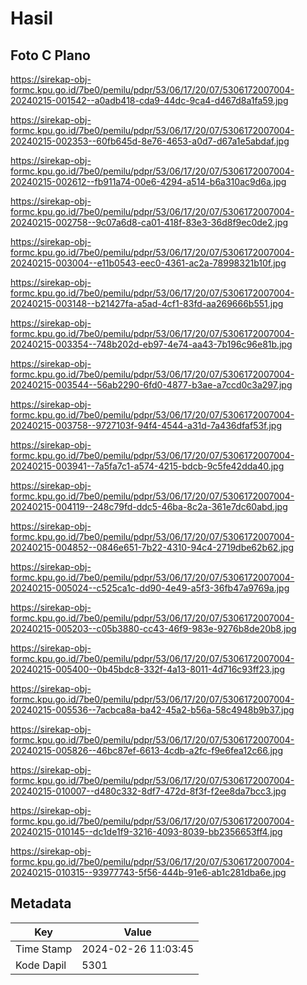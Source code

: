 # Hasil

## Foto C Plano

https://sirekap-obj-formc.kpu.go.id/7be0/pemilu/pdpr/53/06/17/20/07/5306172007004-20240215-001542--a0adb418-cda9-44dc-9ca4-d467d8a1fa59.jpg

https://sirekap-obj-formc.kpu.go.id/7be0/pemilu/pdpr/53/06/17/20/07/5306172007004-20240215-002353--60fb645d-8e76-4653-a0d7-d67a1e5abdaf.jpg

https://sirekap-obj-formc.kpu.go.id/7be0/pemilu/pdpr/53/06/17/20/07/5306172007004-20240215-002612--fb911a74-00e6-4294-a514-b6a310ac9d6a.jpg

https://sirekap-obj-formc.kpu.go.id/7be0/pemilu/pdpr/53/06/17/20/07/5306172007004-20240215-002758--9c07a6d8-ca01-418f-83e3-36d8f9ec0de2.jpg

https://sirekap-obj-formc.kpu.go.id/7be0/pemilu/pdpr/53/06/17/20/07/5306172007004-20240215-003004--e11b0543-eec0-4361-ac2a-78998321b10f.jpg

https://sirekap-obj-formc.kpu.go.id/7be0/pemilu/pdpr/53/06/17/20/07/5306172007004-20240215-003148--b21427fa-a5ad-4cf1-83fd-aa269666b551.jpg

https://sirekap-obj-formc.kpu.go.id/7be0/pemilu/pdpr/53/06/17/20/07/5306172007004-20240215-003354--748b202d-eb97-4e74-aa43-7b196c96e81b.jpg

https://sirekap-obj-formc.kpu.go.id/7be0/pemilu/pdpr/53/06/17/20/07/5306172007004-20240215-003544--56ab2290-6fd0-4877-b3ae-a7ccd0c3a297.jpg

https://sirekap-obj-formc.kpu.go.id/7be0/pemilu/pdpr/53/06/17/20/07/5306172007004-20240215-003758--9727103f-94f4-4544-a31d-7a436dfaf53f.jpg

https://sirekap-obj-formc.kpu.go.id/7be0/pemilu/pdpr/53/06/17/20/07/5306172007004-20240215-003941--7a5fa7c1-a574-4215-bdcb-9c5fe42dda40.jpg

https://sirekap-obj-formc.kpu.go.id/7be0/pemilu/pdpr/53/06/17/20/07/5306172007004-20240215-004119--248c79fd-ddc5-46ba-8c2a-361e7dc60abd.jpg

https://sirekap-obj-formc.kpu.go.id/7be0/pemilu/pdpr/53/06/17/20/07/5306172007004-20240215-004852--0846e651-7b22-4310-94c4-2719dbe62b62.jpg

https://sirekap-obj-formc.kpu.go.id/7be0/pemilu/pdpr/53/06/17/20/07/5306172007004-20240215-005024--c525ca1c-dd90-4e49-a5f3-36fb47a9769a.jpg

https://sirekap-obj-formc.kpu.go.id/7be0/pemilu/pdpr/53/06/17/20/07/5306172007004-20240215-005203--c05b3880-cc43-46f9-983e-9276b8de20b8.jpg

https://sirekap-obj-formc.kpu.go.id/7be0/pemilu/pdpr/53/06/17/20/07/5306172007004-20240215-005400--0b45bdc8-332f-4a13-8011-4d716c93ff23.jpg

https://sirekap-obj-formc.kpu.go.id/7be0/pemilu/pdpr/53/06/17/20/07/5306172007004-20240215-005536--7acbca8a-ba42-45a2-b56a-58c4948b9b37.jpg

https://sirekap-obj-formc.kpu.go.id/7be0/pemilu/pdpr/53/06/17/20/07/5306172007004-20240215-005826--46bc87ef-6613-4cdb-a2fc-f9e6fea12c66.jpg

https://sirekap-obj-formc.kpu.go.id/7be0/pemilu/pdpr/53/06/17/20/07/5306172007004-20240215-010007--d480c332-8df7-472d-8f3f-f2ee8da7bcc3.jpg

https://sirekap-obj-formc.kpu.go.id/7be0/pemilu/pdpr/53/06/17/20/07/5306172007004-20240215-010145--dc1de1f9-3216-4093-8039-bb2356653ff4.jpg

https://sirekap-obj-formc.kpu.go.id/7be0/pemilu/pdpr/53/06/17/20/07/5306172007004-20240215-010315--93977743-5f56-444b-91e6-ab1c281dba6e.jpg


## Metadata

| Key        | Value               |
| ---------- | ------------------- |
| Time Stamp | 2024-02-26 11:03:45 |
| Kode Dapil | 5301                |



